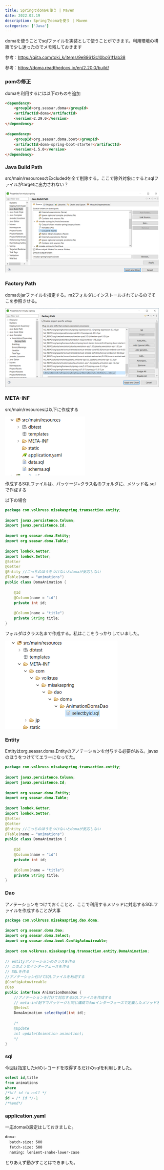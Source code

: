 ```yaml
---
title: Springでdomaを使う | Maven
date: 2022.02.19
description: Springでdomaを使う | Maven
categories: ['Java']
---
```


domaを使うことでsqlファイルを実装として使うことができます。利用環境の構築で少し迷ったのでメモ残しておきます

参考：https://qiita.com/toki_k/items/9e89613c10bc61f1ab38

参考：https://doma.readthedocs.io/en/2.20.0/build/



### pomの修正


domaを利用するには以下のものを追加

```html
<dependency>
    <groupId>org.seasar.doma</groupId>
    <artifactId>doma</artifactId>
    <version>2.29.0</version>
</dependency>

<dependency>
    <groupId>org.seasar.doma.boot</groupId>
    <artifactId>doma-spring-boot-starter</artifactId>
    <version>1.5.0</version>
</dependency>
```


### Java Build Path


src/main/resourcesのExcludedを全て削除する。ここで除外対象にするとsqlファイルがtargetに出力されない？

![画像](/1254/1.png)


### Factory Path


domaのjarファイルを指定する。m2フォルダにインストールされているのでそこを参照させる。

![画像](/1254/2.png)


### META-INF


src/main/resourcesは以下に作成する

![画像](/1254/3.png)


作成するSQLファイルは、パッケージ+クラス名のフォルダに、メソッド名.sqlで作成する

以下の場合

```java
package com.volkruss.misakaspring.transaction.entity;

import javax.persistence.Column;
import javax.persistence.Id;

import org.seasar.doma.Entity;
import org.seasar.doma.Table;

import lombok.Getter;
import lombok.Setter;
@Setter
@Getter
@Entity //こっちのほうをつけないとdomaが反応しない
@Table(name = "animations")
public class DomaAnimation {

	@Id
	@Column(name = "id")
	private int id;
	
	@Column(name = "title")
	private String title;
}

```


フォルダはクラス名まで作成する。私はここをうっかりしていました。

![画像](/1254/4.png)


### Entity


Entityはorg.seasar.doma.Entityのアノテーションを付与する必要がある。javaxのほうをつけててエラーになってた。

```java
package com.volkruss.misakaspring.transaction.entity;

import javax.persistence.Column;
import javax.persistence.Id;

import org.seasar.doma.Entity;
import org.seasar.doma.Table;

import lombok.Getter;
import lombok.Setter;
@Setter
@Getter
@Entity //こっちのほうをつけないとdomaが反応しない
@Table(name = "animations")
public class DomaAnimation {

	@Id
	@Column(name = "id")
	private int id;
	
	@Column(name = "title")
	private String title;
}
```


### Dao


アノテーションをつけておくことと、ここで利用するメソッドに対応するSQLファイルを作成することが大事

```java
package com.volkruss.misakaspring.dao.doma;

import org.seasar.doma.Dao;
import org.seasar.doma.Select;
import org.seasar.doma.boot.ConfigAutowireable;

import com.volkruss.misakaspring.transaction.entity.DomaAnimation;

// entityアノテーションのクラスを作る
// このようなインターフェースを作る
// SQLを作る
//アノテーション付けてSQLファイルを利用する
@ConfigAutowireable
@Dao
public interface AnimationDomaDao {
	//アノテーションを付けて対応するSQLファイルを作成する
	// meta-inf配下でパッケージと同じ構成でdaoインターフェースで定義したメソッド名.sqlを用意する
	@Select
	DomaAnimation selectbyid(int id);
	
	/*
	@Update
	int update(Animation animation);
	*/
}
```


### sql


今回は指定したidのレコードを取得するだけのsqlを利用しました。

```sql
select id,title
from animations
where 
/*%if id != null */
id = /* id */-1
/*%end*/
```


### application.yaml


一応domaの設定はしておきました。

```html
doma:
  batch-size: 500
  fetch-size: 500
  naming: lenient-snake-lower-case
```


とりあえず動かすことはできました。
